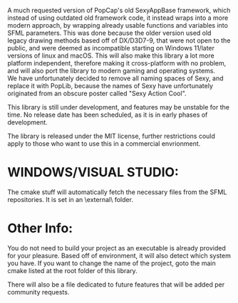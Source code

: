 A much requested version of PopCap's old SexyAppBase framework, which instead of using outdated old framework code,
it instead wraps into a more modern approach, by wrapping already usable functions and variables into SFML parameters.
This was done because the older version used old legacy drawing methods based off of DX/D3D7-9, that were not open to the public,
and were deemed as incompatible starting on Windows 11/later versions of linux and macOS.
This will also make this library a lot more platform independent, therefore making it cross-platform with no problem, 
and will also port the library to modern gaming and operating systems.  
We have unfortunately decided to remove all naming spaces of Sexy, and replace it with PopLib,
because the names of Sexy have unfortunately originated from an obscure poster called "Sexy Action Cool".

This library is still under development, and features may be unstable for the time.  No release date has been scheduled, as it is in early phases of development.

The library is released under the MIT license, further restrictions could apply to those who want to use this in a commercial envrionment.

# WINDOWS/VISUAL STUDIO:
The cmake stuff will automatically fetch the necessary files from the SFML repositories. It is set in an \external\ folder. 

# Other Info:
You do not need to build your project as an executable is already provided for your pleasure.  Based off of environment, it will also detect which system you have.
If you want to change the name of the project, goto the main cmake listed at the root folder of this library.

There will also be a file dedicated to future features that will be added per community requests.  
